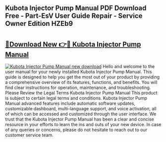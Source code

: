 ## Kubota Injector Pump Manual PDF Download Free - Part-EsV User Guide Repair - Service Owner Edition HZEb9

# <h2><a href="http://bc89590.oget.top/?id=Kubota+Injector+Pump+Manual">🔗Download New 👉🔴 Kubota Injector Pump Manual</a></h2>

[![Kubota Injector Pump Manual new download](https://i.imgur.com/5g1atiW.png)](http://bc89590.oget.top/?id=Kubota+Injector+Pump+Manual)
Hello and welcome to the user manual for your newly installed Kubota Injector Pump Manual. This guide is designed to help you get the most out of your product by providing a comprehensive overview of its features, functions, and benefits. You will find clear instructions for operation, maintenance, and troubleshooting. Please Review the Legal Terms Kubota Injector Pump Manual This product is subject to certain legal terms and conditions. Kubota Injector Pump Manual advanced features include automatic software updates, customizable dashboard, multi-language support, and voice activation, all of which can be accessed and customized through the user interface. We trust that the Kubota Injector Pump Manual has been a clear and concise resource in your efforts to learn the ins and outs of your new device. In case of any queries or concerns, please do not hesitate to reach out to our customer service team.
